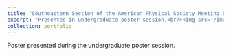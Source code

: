 ```yaml
---
title: "Southeastern Section of the American Physical Society Meeting Poster (2015)"
excerpt: "Presented in undergraduate poster session.<br/><img src='/images/SESAPS.png'>"
collection: portfolio
---
```


Poster presented during the undergraduate poster session. 
